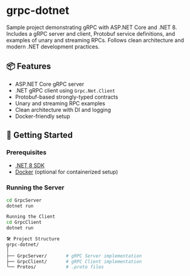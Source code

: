 # grpc-dotnet
Sample project demonstrating gRPC with ASP.NET Core and .NET 8. Includes a gRPC server and client, Protobuf service definitions, and examples of unary and streaming RPCs. Follows clean architecture and modern .NET development practices.

## 📦 Features

- ASP.NET Core gRPC server
- .NET gRPC client using `Grpc.Net.Client`
- Protobuf-based strongly-typed contracts
- Unary and streaming RPC examples
- Clean architecture with DI and logging
- Docker-friendly setup

## 🚀 Getting Started

### Prerequisites

- [.NET 8 SDK](https://dotnet.microsoft.com/download)
- [Docker](https://www.docker.com/) (optional for containerized setup)

### Running the Server

```bash
cd GrpcServer
dotnet run

Running the Client
cd GrpcClient
dotnet run

🛠 Project Structure
grpc-dotnet/
│
├── GrpcServer/       # gRPC Server implementation
├── GrpcClient/       # gRPC Client implementation
└── Protos/           # .proto files
